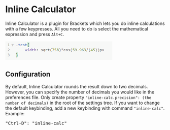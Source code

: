 Inline Calculator
================

Inline Calculator is a plugin for Brackets which lets you do inline calculations with a few keypresses.
All you need to do is select the mathematical expression and press `Alt+C`.

![](/images/usage.gif)

Configuration
----------------
By default, Inline Calculator rounds the result down to two decimals. However, you can specify the number of decimals you would like in the preferences file. Only create property `"inline-calc.precision": (the number of decimals)` in the root of the settings tree.
If you want to change the default keybinding, add a new keybinding with command `"inline-calc"`.
Example:
<pre>
"Ctrl-D": "inline-calc"
</pre>